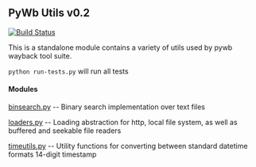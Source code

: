 ## PyWb Utils v0.2 ##

[![Build Status](https://travis-ci.org/ikreymer/pywb_utils.png?branch=master)](https://travis-ci.org/ikreymer/pywb_utils)

This is a standalone module contains a variety of utils used by pywb wayback tool suite.

`python run-tests.py` will run all tests

#### Modules

[binsearch.py](pywb_utils/binsearch.py) -- Binary search implementation over text files

[loaders.py](pywb_utils/loaders.py) -- Loading abstraction for http, local file system, as well as buffered and seekable file readers

[timeutils.py](pywb_utils/timeutils.py) -- Utility functions for converting between standard datetime formats 14-digit timestamp

